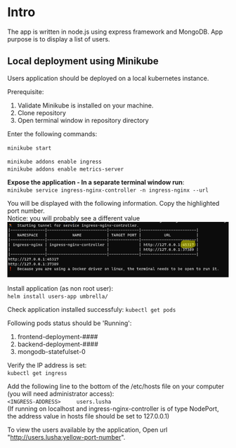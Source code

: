 # Intro

The app is written in node.js using express framework and MongoDB.
App purpose is to display a list of users.

## Local deployment using Minikube

Users application should be deployed on a local kubernetes instance.

Prerequisite:

1. Validate Minikube is installed on your machine.
2. Clone repository
3. Open terminal window in repository directory

Enter the following commands:

`minikube start`

`minikube addons enable ingress`\
`minikube addons enable metrics-server`

**Expose the application - In a separate terminal window run**: \
`minikube service ingress-nginx-controller -n ingress-nginx --url`

You will be displayed with the following information. Copy the highlighted port number.\
Notice: you will probably see a different value \
![Alt text](misc/Screenshot_1.png?raw=true)

Install application (as non root user):\
`helm install users-app umbrella/`

Check application installed successfuly:
`kubectl get pods`

Following pods status should be 'Running':

1. frontend-deployment-####
2. backend-deployment-####
3. mongodb-statefulset-0

Verify the IP address is set:\
`kubectl get ingress`

Add the following line to the bottom of the /etc/hosts file on your computer (you will need administrator access):\
`<INGRESS-ADDRESS>     users.lusha`\
(If running on localhost and ingress-nginx-controller is of type NodePort, the address value in hosts file should be set to 127.0.0.1)

To view the users available by the application, Open url "http://users.lusha:yellow-port-number".
